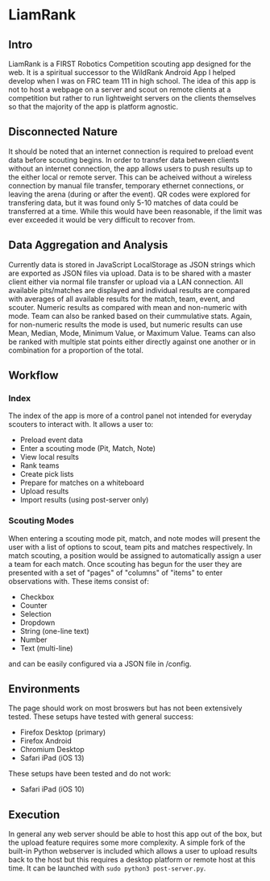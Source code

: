 # LiamRank

## Intro
LiamRank is a FIRST Robotics Competition scouting app designed for the web. It is a spiritual successor to the WildRank Android App I helped develop when I was on FRC team 111 in high school. The idea of this app is not to host a webpage on a server and scout on remote clients at a competition but rather to run lightweight servers on the clients themselves so that the majority of the app is platform agnostic.

## Disconnected Nature
It should be noted that an internet connection is required to preload event data before scouting begins. In order to transfer data between clients without an internet connection, the app allows users to push results up to the either local or remote server. This can be acheived without a wireless connection by manual file transfer, temporary ethernet connections, or leaving the arena (during or after the event). QR codes were explored for transfering data, but it was found only 5-10 matches of data could be transferred at a time. While this would have been reasonable, if the limit was ever exceeded it would be very difficult to recover from.

## Data Aggregation and Analysis
Currently data is stored in JavaScript LocalStorage as JSON strings which are exported as JSON files via upload. Data is to be shared with a master client either via normal file transfer or upload via a LAN connection. All available pits/matches are displayed and individual results are compared with averages of all available results for the match, team, event, and scouter. Numeric results as compared with mean and non-numeric with mode. Team can also be ranked based on their cummulative stats. Again, for non-numeric results the mode is used, but numeric results can use Mean, Median, Mode, Minimum Value, or Maximum Value. Teams can also be ranked with multiple stat points either directly against one another or in combination for a proportion of the total.

## Workflow
### Index
The index of the app is more of a control panel not intended for everyday scouters to interact with. It allows a user to:
- Preload event data
- Enter a scouting mode (Pit, Match, Note)
- View local results
- Rank teams
- Create pick lists
- Prepare for matches on a whiteboard
- Upload results
- Import results (using post-server only)

### Scouting Modes
When entering a scouting mode pit, match, and note modes will present the user with a list of options to scout, team pits and matches respectively. In match scouting, a position would be assigned to automatically assign a user a team for each match. Once scouting has begun for the user they are presented with a set of "pages" of "columns" of "items" to enter observations with. These items consist of:
- Checkbox
- Counter
- Selection
- Dropdown
- String (one-line text)
- Number
- Text (multi-line)

and can be easily configured via a JSON file in /config.

## Environments
The page should work on most broswers but has not been extensively tested. These setups have tested with general success:
- Firefox Desktop (primary)
- Firefox Android
- Chromium Desktop
- Safari iPad (iOS 13)

These setups have been tested and do not work:
- Safari iPad (iOS 10)

## Execution
In general any web server should be able to host this app out of the box, but the upload feature requires some more complexity. A simple fork of the built-in Python webserver is included which allows a user to upload results back to the host but this requires a desktop platform or remote host at this time. It can be launched with `sudo python3 post-server.py`.